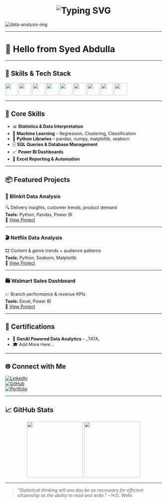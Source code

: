 <!-- 🔥 Animated Name Banner -->
<h1 align="center">
  <img src="https://readme-typing-svg.herokuapp.com?font=Fira+Code&size=28&pause=1000&color=FACC15&width=435&lines=Hey%2C+I'm+Syed+Abdulla;;Turning+Data+into+Insights..." alt="Typing SVG" />
</h1>

![data-analysis-img](https://github.com/user-attachments/assets/0274822a-ecfe-48ff-b141-924f57c172e2)


---

# 👋 Hello from **Syed Abdulla**



---

## 🧠 Skills & Tech Stack

<p align="left">
  <img src="https://cdn.jsdelivr.net/gh/devicons/devicon/icons/python/python-original.svg" height="40"/>
  <img src="https://cdn.jsdelivr.net/gh/devicons/devicon/icons/mysql/mysql-original.svg" height="40"/>
  <img src="https://img.icons8.com/color/48/000000/microsoft-excel-2019--v1.png" height="40"/>
  <img src="https://img.icons8.com/color/48/000000/power-bi.png" height="40"/>
  <img src="https://cdn.jsdelivr.net/gh/devicons/devicon/icons/pandas/pandas-original.svg" height="40"/>
  <img src="https://cdn.jsdelivr.net/gh/devicons/devicon/icons/numpy/numpy-original.svg" height="40"/>
  <img src="https://cdn.jsdelivr.net/gh/devicons/devicon/icons/scikit-learn/scikit-learn-original.svg" height="40"/>
  <img src="https://cdn.jsdelivr.net/gh/devicons/devicon/icons/jupyter/jupyter-original.svg" height="40"/>
  <img src="https://cdn.jsdelivr.net/gh/devicons/devicon/icons/github/github-original.svg" height="40"/>
</p>

---

## 🧠 Core Skills

- 📊 **Statistics & Data Interpretation**
- 🤖 **Machine Learning** – Regression, Clustering, Classification
- 🐍 **Python Libraries** – pandas, numpy, matplotlib, seaborn
- 🗄️ **SQL Queries & Database Management**
- 📈 **Power BI Dashboards**
- 📘 **Excel Reporting & Automation**

---

## 📦 Featured Projects

### 🚚 Blinkit Data Analysis  
🔍 Delivery insights, customer trends, product demand  
**Tools:** Python, Pandas, Power BI  
🔗 [View Project](your-blinkit-repo-link)

---

### 🎬 Netflix Data Analysis  
🎞️ Content & genre trends + audience patterns  
**Tools:** Python, Seaborn, Matplotlib  
🔗 [View Project](your-netflix-repo-link)

---

### 🛍️ Walmart Sales Dashboard  
📈 Branch performance & revenue KPIs  
**Tools:** Excel, Power BI  
🔗 [View Project](your-walmart-repo-link)

---

## 📜 Certifications

- 🧠 **GenAI Powered Data Analytics** – _TATA,  
- 🎓 Add More Here...

---

## 🌐 Connect with Me

[![LinkedIn](https://img.shields.io/badge/-LinkedIn-blue?style=flat&logo=linkedin&logoColor=white)](your-linkedin)  
[![GitHub](https://img.shields.io/badge/-GitHub-181717?style=flat&logo=github&logoColor=white)](https://github.com/Abdulla19-19)  
[![Portfolio](https://img.shields.io/badge/-Portfolio-FF5722?style=flat&logo=firefox&logoColor=white)](your-portfolio)  

---

## 📈 GitHub Stats

<p align="center">
  <img src="https://github-readme-stats.vercel.app/api?username=Abdulla19-19&show_icons=true&theme=tokyonight" height="180px"/>
  <img src="https://github-readme-stats.vercel.app/api/top-langs/?username=Abdulla19-19&layout=compact&theme=tokyonight" height="180px"/>
</p>

---

> _“Statistical thinking will one day be as necessary for efficient citizenship as the ability to read and write.”_ – H.G. Wells
